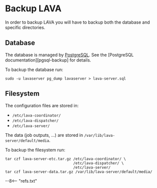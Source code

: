 # Backup LAVA

In order to backup LAVA you will have to backup both the database and specific
directories.

## Database

The database is managed by
[PostgreSQL](/technical-references/services/postgresql/). See the
[PostgreSQL documentation][pgsql-backup] for
details.

To backup the database run:

```shell
sudo -u lavaserver pg_dump lavaserver > lava-server.sql
```

## Filesystem

The configuration files are stored in:

* `/etc/lava-coordinator/`
* `/etc/lava-dispatcher/`
* `/etc/lava-server/`

The data (job outputs, ...) are stored in `/var/lib/lava-server/default/media`.

To backup the filesystem run:

```shell
tar czf lava-server-etc.tar.gz /etc/lava-coordinator/ \
                               /etc/lava-dispatcher/ \
                               /etc/lava-server/
tar czf lava-server-data.tar.gz /var/lib/lava-server/default/media/
```

--8<-- "refs.txt"
